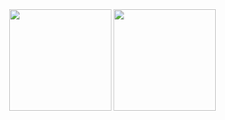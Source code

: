<div align="center">
  <img height="180em" src="https://github-readme-stats.vercel.app/api/top-langs/?username=maiad37&layout=compact&langs_count=7&theme=material-palenight"/>
  <img height="180em" src="https://github-readme-streak-stats.herokuapp.com?user=maiad37&theme=material-palenight&date_format=M%20j%5B%2C%20Y%5D"/>
</div>
